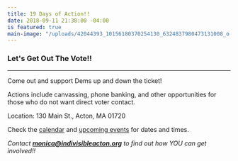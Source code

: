 ```yaml
---
title: 19 Days of Action!!
date: 2018-09-11 21:38:00 -04:00
is featured: true
main-image: "/uploads/42044393_10156180370254130_6324837980473131008_o-a3d752.jpg"
---
```


### Let's Get Out The Vote!!

---

Come out and support Dems up and down the ticket!

Actions include canvassing, phone banking, and other opportunities for those who do not want direct voter contact.

Location: 130 Main St., Acton, MA 01720

Check the [calendar](http://www.indivisibleacton.org/calendar.html) and [upcoming events](http://www.indivisibleacton.org/events/upcoming-events.html) for dates and times.

*Contact **monica@indivisibleacton.org** to find out how YOU can get involved!!*